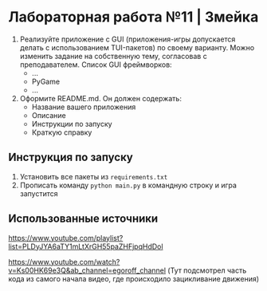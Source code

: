 # Лабораторная работа №11 | Змейка
1) Реализуйте приложение с GUI (приложения-игры допускается делать с использованием TUI-пакетов) по своему варианту. Можно изменить задание на собственную тему, согласовав с преподавателем. Список GUI фреймворков:
    - ...
    - PyGame
    - ...
2) Оформите README.md. Он должен содержать:
    - Название вашего приложения
    - Описание
    - Инструкции по запуску
    - Краткую справку

## Инструкция по запуску
1) Установить все пакеты из ```requirements.txt```
2) Прописать команду ```python main.py``` в командную строку и игра запустится

## Использованные источники
https://www.youtube.com/playlist?list=PLDyJYA6aTY1mLtXrGH55paZHFjpqHdDol

https://www.youtube.com/watch?v=Ks00HK69e3Q&ab_channel=egoroff_channel (Тут подсмотрел часть кода из самого начала видео, где происходило зацикливание движения)